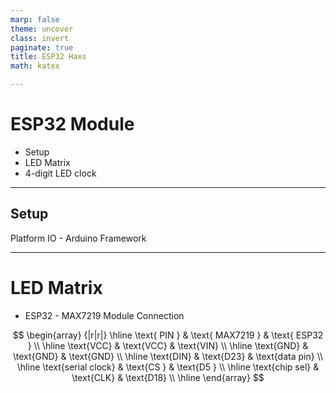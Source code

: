 ```yaml
---
marp: false
theme: uncover
class: invert
paginate: true
title: ESP32 Haxs
math: katex

---
```


# ESP32 Module

* Setup
* LED Matrix
* 4-digit LED clock
---
## Setup

Platform IO - Arduino Framework

---

# LED Matrix

* ESP32 - MAX7219 Module Connection

$$
\begin{array} {|r|r|}
    \hline \text{ PIN } & \text{ MAX7219 } & \text{ ESP32 } \\ 
    \hline \text{VCC} & \text{VCC} & \text{VIN} \\ 
    \hline \text{GND} & \text{GND} & \text{GND}         \\ 
    \hline \text{DIN} & \text{D23} & \text{data pin}    \\ 
    \hline \text{serial clock} & \text{CS } & \text{D5 } \\ 
    \hline \text{chip sel}     & \text{CLK} & \text{D18} \\
    \hline  
\end{array}
$$



